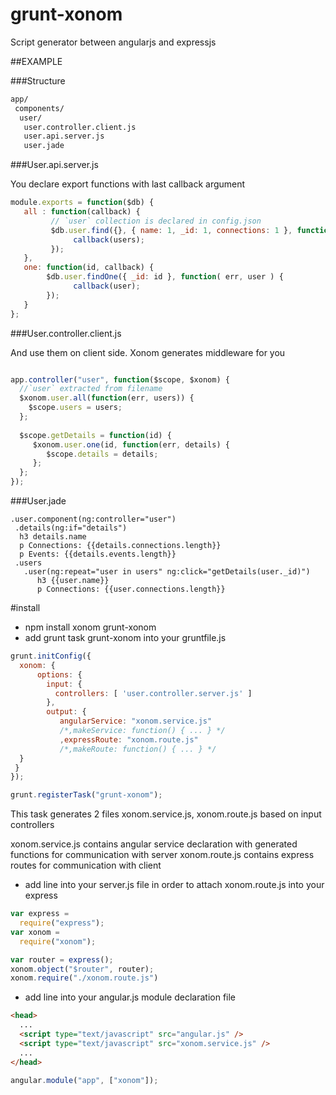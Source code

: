 # grunt-xonom
Script generator between angularjs and expressjs 

##EXAMPLE

###Structure

```sh
app/
 components/
  user/
   user.controller.client.js
   user.api.server.js
   user.jade
```

###User.api.server.js

You declare export functions with last callback argument

```Javascript 
module.exports = function($db) {
   all : function(callback) {
         // `user` collection is declared in config.json
         $db.user.find({}, { name: 1, _id: 1, connections: 1 }, function( err, users)  {
              callback(users);
         });
   },
   one: function(id, callback) {
        $db.user.findOne({ _id: id }, function( err, user ) {
              callback(user);
        });
   }
};
```

###User.controller.client.js

And use them on client side. Xonom generates middleware for you





```Javascript 

app.controller("user", function($scope, $xonom) {
  //`user` extracted from filename
  $xonom.user.all(function(err, users)) {
    $scope.users = users;
  };
  
  $scope.getDetails = function(id) {
     $xonom.user.one(id, function(err, details) { 
        $scope.details = details;
     };
  };
});

```

###User.jade

```Jade 
.user.component(ng:controller="user")
 .details(ng:if="details")
  h3 details.name
  p Connections: {{details.connections.length}}
  p Events: {{details.events.length}}
 .users
   .user(ng:repeat="user in users" ng:click="getDetails(user._id)")
      h3 {{user.name}}
      p Connections: {{user.connections.length}}
```





#install
* npm install xonom grunt-xonom
* add grunt task grunt-xonom into your gruntfile.js

```Javascript
grunt.initConfig({
  xonom: {
      options: {
        input: {
          controllers: [ 'user.controller.server.js' ]
        },
        output: {
           angularService: "xonom.service.js"
           /*,makeService: function() { ... } */
           ,expressRoute: "xonom.route.js"
           /*,makeRoute: function() { ... } */
  }
 }
});

grunt.registerTask("grunt-xonom");
```
This task generates 2 files xonom.service.js, xonom.route.js based on input controllers

xonom.service.js contains angular service declaration with generated functions for communication with server
xonom.route.js contains express routes for communication with client

* add line into your server.js file in order to attach xonom.route.js into your express

```Javascript
var express = 
  require("express");
var xonom = 
  require("xonom");

var router = express();
xonom.object("$router", router);
xonom.require("./xonom.route.js")
```

* add line into your angular.js module declaration file

```Html
<head>
  ...
  <script type="text/javascript" src="angular.js" />
  <script type="text/javascript" src="xonom.service.js" />
  ...
</head>
```

```Javascript
angular.module("app", ["xonom"]);
```
